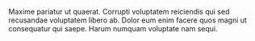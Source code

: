 Maxime pariatur ut quaerat.
Corrupti voluptatem reiciendis qui sed recusandae voluptatem libero ab.
Dolor eum enim facere quos magni ut consequatur qui saepe.
Harum numquam voluptate nam sequi.
